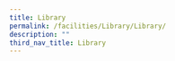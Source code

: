 ```yaml
---
title: Library
permalink: /facilities/Library/Library/
description: ""
third_nav_title: Library
---
```

